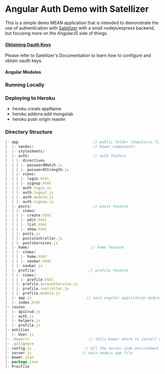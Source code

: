 # Angular Auth Demo with Satellizer

This is a simple demo MEAN application that is intended to demonstrate the use of authentication with [Satellizer](https://github.com/sahat/satellizer) with a small nodejs/express backend, but focusing more on the AngularJS side of things.


#### [Obtaining Oauth Keys](https://github.com/sahat/satellizer#obtaining-oauth-keys)

Please refer to Satellizer's Documentation to learn how to configure and obtain oauth keys.

#### Angular Modules




### Running Locally

### Deploying to Heroku

- heroku create appName
- heroku addons:add mongolab
- heroku push origin master 


### Directory Structure

``` javascript
|- app                                  // public folder (angularjs files)
|  |- vendor/                           // bower components
|  |- stylesheets/
|  |- auth/                             // auth feature
|  | |- directives
|  | | |- passwordMatch.js
|  | | |- passwordStrength.js
|  | |- views/
|  | | |- login.html
|  | | |- signup.html
|  | |- auth.login.js
|  | |- auth.logout.js
|  | |- auth.module.js
|  | |- auth.signup.js
|  |- posts/                            // posts feature
|  | |- views/
|  | | |- create.html
|  | | |- edit.html
|  | | |- list.html
|  | | |- show.html
|  | |- posts.js
|  | |- postsController.js
|  | |- postsServices.js
|  |- home/                            // home feature
|  | |- views/
|  | | |- home.html
|  | | |- navbar.html
|  | |- navbar.js
|  |- profile/                        // profile feature
|  | |- views/
|  | | |- profile.html
|  | |- profile.accountService.js
|  | |- profile.controller.js
|  | |- profile.module.js
|  |- app.js                         // main angular application module
|  |- index.html
|- routes
|  |- apiCrud.js
|  |- auth.js
|  |- helpers.js
|  |- profile.js
|- entities
|  |- User.js
|- .bowerrc                           // tells bower where to install dependencies
|- .gitignore
|- config.js                        // All the server side environment secrets
|- server.js                       // main nodejs app file
|- bower.json
|- package.json
|- Procfile

```
